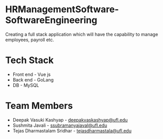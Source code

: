# HRManagementSoftware-SoftwareEngineering
Creating a full stack application which will have the capability to manage employees, payroll etc.

# Tech Stack
* Front end - Vue js
* Back end - GoLang
* DB - MySQL

# Team Members
* Deepak Vasuki Kashyap - deepakvaskashyap@ufl.edu
* Sushmita Javali - ssubramanyajaval@ufl.edu
* Tejas Dharmastalam Sridhar - tejasdharmastala@ufl.edu
